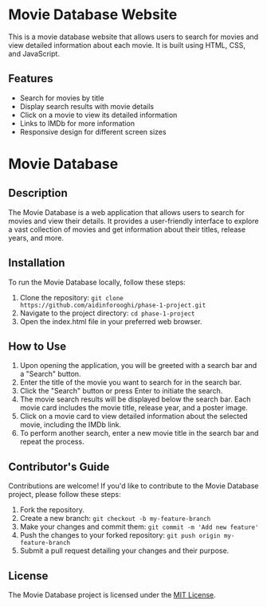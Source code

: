 # Movie Database Website

This is a movie database website that allows users to search for movies and view detailed information about each movie. It is built using HTML, CSS, and JavaScript.

## Features

- Search for movies by title
- Display search results with movie details
- Click on a movie to view its detailed information
- Links to IMDb for more information
- Responsive design for different screen sizes

# Movie Database

## Description
The Movie Database is a web application that allows users to search for movies and view their details. It provides a user-friendly interface to explore a vast collection of movies and get information about their titles, release years, and more.

## Installation
To run the Movie Database locally, follow these steps:

1. Clone the repository: `git clone https://github.com/aidinforooghi/phase-1-project.git`
2. Navigate to the project directory: `cd phase-1-project`
3. Open the index.html file in your preferred web browser.

## How to Use
1. Upon opening the application, you will be greeted with a search bar and a "Search" button.
2. Enter the title of the movie you want to search for in the search bar.
3. Click the "Search" button or press Enter to initiate the search.
4. The movie search results will be displayed below the search bar. Each movie card includes the movie title, release year, and a poster image.
5. Click on a movie card to view detailed information about the selected movie, including the IMDb link.
6. To perform another search, enter a new movie title in the search bar and repeat the process.

## Contributor's Guide
Contributions are welcome! If you'd like to contribute to the Movie Database project, please follow these steps:

1. Fork the repository.
2. Create a new branch: `git checkout -b my-feature-branch`
3. Make your changes and commit them: `git commit -m 'Add new feature'`
4. Push the changes to your forked repository: `git push origin my-feature-branch`
5. Submit a pull request detailing your changes and their purpose.


## License
The Movie Database project is licensed under the [MIT License](https://choosealicense.com/licenses/mit/).

